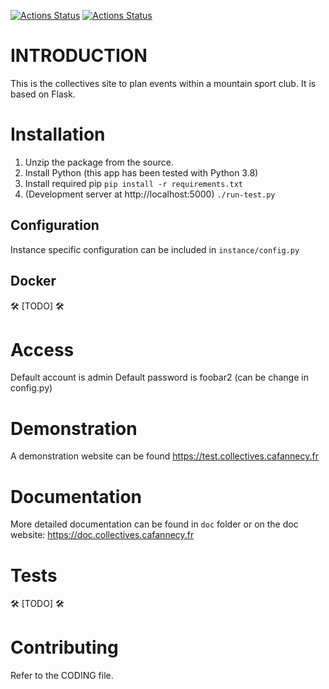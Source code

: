 [![Actions Status](https://github.com/Club-Alpin-Annecy/collectives-flask2/workflows/Linter/badge.svg)](https://github.com/Club-Alpin-Annecy/collectives-flask2/actions)
[![Actions Status](https://github.com/Club-Alpin-Annecy/collectives-flask2/workflows/Tests/badge.svg)](https://github.com/Club-Alpin-Annecy/collectives-flask2/actions)

# INTRODUCTION

This is the collectives site to plan events within a mountain sport club.
It is based on Flask.

# Installation

1. Unzip the package from the source.
2. Install Python (this app has been tested with Python 3.8)
3. Install required pip
    `pip install -r requirements.txt`
4. (Development server at http://localhost:5000)
    `./run-test.py`

## Configuration
Instance specific configuration can be included in `instance/config.py`

## Docker
:hammer_and_wrench: [TODO] :hammer_and_wrench:

# Access
Default account is admin
Default password is foobar2 (can be change in config.py)

# Demonstration
A demonstration website can be found https://test.collectives.cafannecy.fr

# Documentation
More detailed documentation can be found in ``doc`` folder or on the doc
website: https://doc.collectives.cafannecy.fr

# Tests
:hammer_and_wrench: [TODO] :hammer_and_wrench:

# Contributing
Refer to the CODING file.
